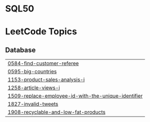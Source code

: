 # SQL50

<!---LeetCode Topics Start-->
# LeetCode Topics
## Database
|  |
| ------- |
| [0584-find-customer-referee](https://github.com/pneel199/SQL50/tree/master/0584-find-customer-referee) |
| [0595-big-countries](https://github.com/pneel199/SQL50/tree/master/0595-big-countries) |
| [1153-product-sales-analysis-i](https://github.com/pneel199/SQL50/tree/master/1153-product-sales-analysis-i) |
| [1258-article-views-i](https://github.com/pneel199/SQL50/tree/master/1258-article-views-i) |
| [1509-replace-employee-id-with-the-unique-identifier](https://github.com/pneel199/SQL50/tree/master/1509-replace-employee-id-with-the-unique-identifier) |
| [1827-invalid-tweets](https://github.com/pneel199/SQL50/tree/master/1827-invalid-tweets) |
| [1908-recyclable-and-low-fat-products](https://github.com/pneel199/SQL50/tree/master/1908-recyclable-and-low-fat-products) |
<!---LeetCode Topics End-->
